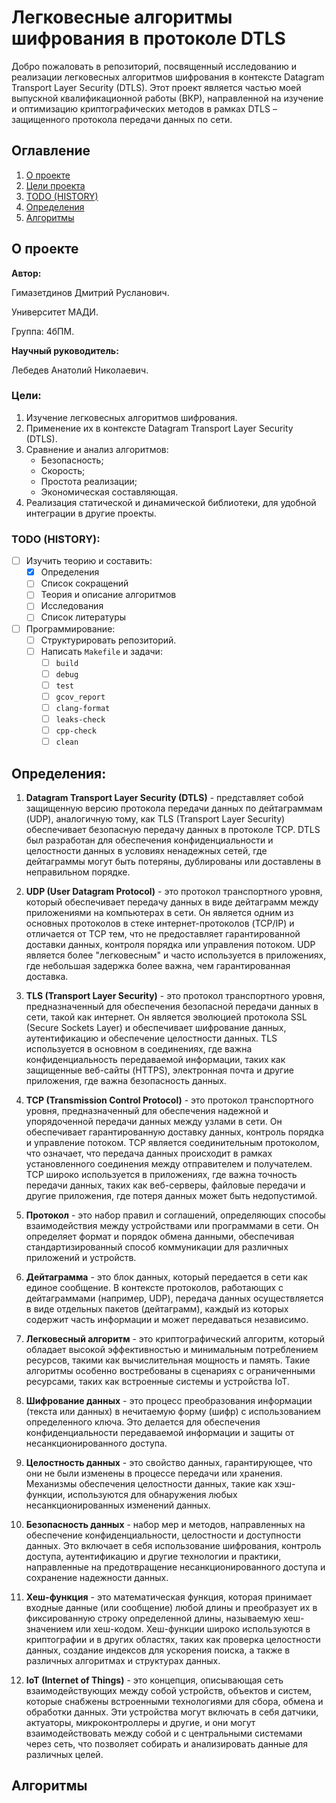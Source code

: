 # Легковесные алгоритмы шифрования в протоколе DTLS

Добро пожаловать в репозиторий, посвященный исследованию и реализации легковесных алгоритмов шифрования в контексте Datagram Transport Layer Security (DTLS). Этот проект является частью моей выпускной квалификационной работы (ВКР), направленной на изучение и оптимизацию криптографических методов в рамках DTLS – защищенного протокола передачи данных по сети.

## Оглавление

1. [О проекте](#о-проекте)
2. [Цели проекта](#цели)
3. [TODO (HISTORY)](#todo-history)
4. [Определения](#определения)
5. [Алгоритмы](#алгоритмы)


## О проекте

**Автор:** 

Гимазетдинов Дмитрий Русланович. 

Университет МАДИ. 

Группа: 4бПМ.

**Научный руководитель:** 

Лебедев Анатолий Николаевич.

### Цели:

1. Изучение легковесных алгоритмов шифрования.
2. Применение их в контексте Datagram Transport Layer Security (DTLS).
3. Сравнение и анализ алгоритмов:
    - Безопасность;
    - Скорость;
    - Простота реализации;
    - Экономическая составляющая.
4. Реализация статической и динамической библиотеки, для удобной интеграции в другие проекты.

### TODO (HISTORY):

- [ ] Изучить теорию и составить:
    - [x] Определения
    - [ ] Список сокращений
    - [ ] Теория и описание алгоритмов
    - [ ] Исследования
    - [ ] Список литературы
- [ ] Программирование:
    - [ ] Структурировать репозиторий.
    - [ ] Написать `Makefile` и задачи:
        - [ ] `build`
        - [ ] `debug`
        - [ ] `test`
        - [ ] `gcov_report`
        - [ ] `clang-format`
        - [ ] `leaks-check`
        - [ ] `cpp-check`
        - [ ] `clean`

## Определения:

1. **Datagram Transport Layer Security (DTLS)** - представляет собой защищенную версию протокола передачи данных по дейтаграммам (UDP), аналогичную тому, как TLS (Transport Layer Security) обеспечивает безопасную передачу данных в протоколе TCP. DTLS был разработан для обеспечения конфиденциальности и целостности данных в условиях ненадежных сетей, где дейтаграммы могут быть потеряны, дублированы или доставлены в неправильном порядке.

2. **UDP (User Datagram Protocol)** - это протокол транспортного уровня, который обеспечивает передачу данных в виде дейтаграмм между приложениями на компьютерах в сети. Он является одним из основных протоколов в стеке интернет-протоколов (TCP/IP) и отличается от TCP тем, что не предоставляет гарантированной доставки данных, контроля порядка или управления потоком. UDP является более "легковесным" и часто используется в приложениях, где небольшая задержка более важна, чем гарантированная доставка.

3. **TLS (Transport Layer Security)** - это протокол транспортного уровня, предназначенный для обеспечения безопасной передачи данных в сети, такой как интернет. Он является эволюцией протокола SSL (Secure Sockets Layer) и обеспечивает шифрование данных, аутентификацию и обеспечение целостности данных. TLS используется в основном в соединениях, где важна конфиденциальность передаваемой информации, таких как защищенные веб-сайты (HTTPS), электронная почта и другие приложения, где важна безопасность данных.

4. **TCP (Transmission Control Protocol)** - это протокол транспортного уровня, предназначенный для обеспечения надежной и упорядоченной передачи данных между узлами в сети. Он обеспечивает гарантированную доставку данных, контроль порядка и управление потоком. TCP является соединительным протоколом, что означает, что передача данных происходит в рамках установленного соединения между отправителем и получателем. TCP широко используется в приложениях, где важна точность передачи данных, таких как веб-серверы, файловые передачи и другие приложения, где потеря данных может быть недопустимой.

5. **Протокол** - это набор правил и соглашений, определяющих способы взаимодействия между устройствами или программами в сети. Он определяет формат и порядок обмена данными, обеспечивая стандартизированный способ коммуникации для различных приложений и устройств.

6. **Дейтаграмма** - это блок данных, который передается в сети как единое сообщение. В контексте протоколов, работающих с дейтаграммами (например, UDP), передача данных осуществляется в виде отдельных пакетов (дейтаграмм), каждый из которых содержит часть информации и может передаваться независимо.

7. **Легковесный алгоритм** - это криптографический алгоритм, который обладает высокой эффективностью и минимальным потреблением ресурсов, такими как вычислительная мощность и память. Такие алгоритмы особенно востребованы в сценариях с ограниченными ресурсами, таких как встроенные системы и устройства IoT.

8. **Шифрование данных** - это процесс преобразования информации (текста или данных) в нечитаемую форму (шифр) с использованием определенного ключа. Это делается для обеспечения конфиденциальности передаваемой информации и защиты от несанкционированного доступа.

9. **Целостность данных** - это свойство данных, гарантирующее, что они не были изменены в процессе передачи или хранения. Механизмы обеспечения целостности данных, такие как хэш-функции, используются для обнаружения любых несанкционированных изменений данных.

10. **Безопасность данных** - набор мер и методов, направленных на обеспечение конфиденциальности, целостности и доступности данных. Это включает в себя использование шифрования, контроль доступа, аутентификацию и другие технологии и практики, направленные на предотвращение несанкционированного доступа и сохранение надежности данных.

11. **Хеш-функция** - это математическая функция, которая принимает входные данные (или сообщение) любой длины и преобразует их в фиксированную строку определенной длины, называемую хеш-значением или хеш-кодом. Хеш-функции широко используются в криптографии и в других областях, таких как проверка целостности данных, создание индексов для ускорения поиска, а также в различных алгоритмах и структурах данных.

12. **IoT (Internet of Things)** - это концепция, описывающая сеть взаимодействующих между собой устройств, объектов и систем, которые снабжены встроенными технологиями для сбора, обмена и обработки данных. Эти устройства могут включать в себя датчики, актуаторы, микроконтроллеры и другие, и они могут взаимодействовать между собой и с центральными системами через сеть, что позволяет собирать и анализировать данные для различных целей. 

<!-- ## Сокращения: -->

## Алгоритмы

<!-- ## Список литературы: -->


